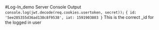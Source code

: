 #Log-In_demo
Server Console Output
`console.log(jwt.decode(req.cookies.usertoken, secret));`
`{ id: '5ee285355d36ad138c8f9538', iat: 1591903803 }`
This is the correct _id for the logged in user

